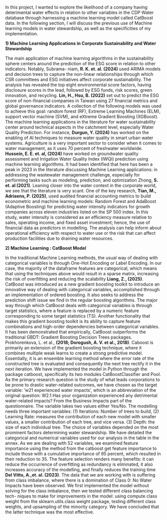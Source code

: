 In this project, I wanted to explore the likelihood of a company having deterimental water effects in relation to other variables in the CDP Water database through harnessing a machine learning model called CatBoost data. In the following section, I will discuss the previous use of Machine learning models in water stewardship, as well as the specificities of my implementation. 


**1) Machine Learning Applications in Corporate Sustainability and Water Stewardship**

The main application of machine learning algorithms in the sustainability sphere centers around the prediction of the ESG score in relation to other indicators. Notably, Subrama-
niam, **R. K. et. al. (2024)** used ARIMA models and decision trees to capture the non-linear relationships through which CSR committees and ESG initiatives affect corporate 
sustainability. The analysis has revealed the top eight environmental score factors, having disclosure scores in the lead, followed by ESG funds, risk scores, green innovation, and recycling. **Lin,
H., Hsu, B. (2022)** set out to predict the ESG score of non-financial companies in Taiwan using 27 financial metrics and global governance indicators. A collection of the following
models was used to achieve this goal: random forest (RF), Extreme Learning Machines (ELM), support vector machine (SVM), and eXtreme Gradient Boosting (XGBoost).
The machine learning applications in the literature for water sustainability center around technical aspects in the catchment level, especially Water Quality Prediction. For instance,
**Durgun, Y. (2024)** has worked on the enabling of AI techniques to measure water quality in smart urban water systems. Agriculture is a very important sector to consider when it comes to water management, as it uses 70 percent of freshwater worldwide. **Hussein, E. E.
et. al, (2024)** have worked on groundwater quality assessment and Irrigation Water Quality Index (IWQI) prediction using machine learning algorithms. It had been identified that here has been a peak in 2023 in the literature discussing Machine Learning applications:
in addressing the wastewater management challenge, especially for performing tasks such as
modeling, prediction, and optimization Zhong, **S. et. al (2021)**.
Leaning closer into the water context in the corporate world, we see that the literature is
very scant. One of the key research, **Tian, M., Adriaens, P. (2025)**, used audited financial
accounting metrics to build econometric and machine learning models: Random Forest and
AdaBoost (Adaptive Boosting) for predicting water intensity indicators for growth companies
across eleven industries listed on the SP 500 index. In this study, water intensity is considered
as an efficiency measure relative to sales, operating income, and fixed asset investment;
hence, the use of financial data as predictors in modelling. The analysis can help inform
about operational efficiency with respect to water use or the risk that can affect production
facilities due to draining water resources.

**2) Machine Learning : CatBoost Model**

In the traditional Machine Learning methods, the usual way of dealing with categorical variables is through One-Hot Encoding or Label Encoding. In our case, the majority of the
dataframe features are categorical, which means that using the techniques above would result in a sparse matrix, increasing the risk of overfitting and reducing the scalability **Liang,
Z., (2025)**. CatBoost was introduced as a new gradient boosting toolkit to introduce an innovative way of dealing with categorical variables, accomplished through an implementation of ordered boosting. It also seeks to address the prediction shift issue we find in the
regular boosting algorithms. The major way through which CatBoost deals with categorical variables is through target statistics, where a feature is replaced by a numeric feature
corresponding to some target statistics (TS). Another functionality that makes this gradient boosting toolkit is its ability to capture feature combinations and high-order dependencies
between categorical variables. It has been demonstrated that empirically, CatBoost outperforms the traditional GBDT: Gradient Boosting Decision Trees packages. Prokhorenkova,
L. et al., **(2018; Dorogush, A. V. et al., 2018)**. Caboost is primarily an extension of the gradient boosting technique, where it combines
multiple weak learns to create a strong predictive model. Essentially, it is an ensemble learning method where the error rate of the constructed tree is evaluated and consequently
the next tree rectify it in the next iteration. We have implemented the model in Python through the package catboost, specifically its two modules CatBoostClassifier and Pool. As the primary research question is the study of
what leads corporations to be prone to drastic water-related outcomes, we have chosen as the target variable: ’w21 experienced water impacts’, which is an abbreviation of the
original question: W2.1 Has your organization experienced any detrimental water-related
impacts? From the Business Impacts part of the questionnaire. The variable takes two values either Yes/No. The modelling needs three important variables: (1) Iterations:
Number of trees to build, (2) Learning Rate: measures the contribution of each new model with smaller values, a smaller contribution of each tree, and vice versa. (3) Depth:
the size of each individual tree. The choice of variables depended on the most prominent factors determining water stewardship. We have detailed the categorical and numerical variables used for our analysis in
the table in the annex. As we are dealing with 52 variables, we examined feature importance using the method from the catboost get feature importance to include those with
a cumulative importance of 95 percent, which resulted in their reduction to 35. The feature selection renders many benefits: it can reduce the occurrence of overfitting as redundancy is
eliminated, it also increases accuracy of the modelling, and finally reduces the training time **Del Vitto, A.,et. al. (2023)**. The data that we are working with is suffering from class imbalance, where there is a
domination of Class 0: No Water Impacts have been observed. We first implemented the model without solving for the class imbalance, then we tested different class balancing tech-
niques to make for improvements in the model: using compute class weight from the sklearn.utils.class weight package, testing different class weights, and upsampling of the
minority category. We have concluded that the latter technique was the most effective. 


